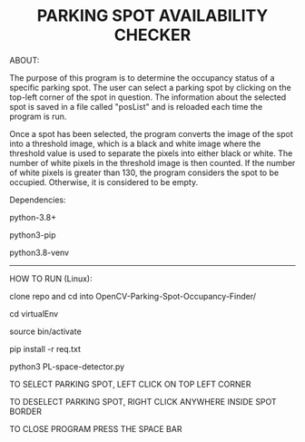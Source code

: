 <h1 align="center">PARKING SPOT AVAILABILITY CHECKER</h1>

ABOUT:

The purpose of this program is to determine the occupancy status of a specific parking spot. The user can select a parking spot by clicking on the top-left corner of the spot in question. The information about the selected spot is saved in a file called "posList" and is reloaded each time the program is run.

Once a spot has been selected, the program converts the image of the spot into a threshold image, which is a black and white image where the threshold value is used to separate the pixels into either black or white. The number of white pixels in the threshold image is then counted. If the number of white pixels is greater than 130, the program considers the spot to be occupied. Otherwise, it is considered to be empty.

Dependencies:

python-3.8+

python3-pip

python3.8-venv

-----------------------------------------------------------

HOW TO RUN (Linux):

clone repo and cd into OpenCV-Parking-Spot-Occupancy-Finder/

cd virtualEnv

source bin/activate

pip install -r req.txt

python3 PL-space-detector.py 

<p>TO SELECT PARKING SPOT, LEFT CLICK ON TOP LEFT CORNER</p>
<p>TO DESELECT PARKING SPOT, RIGHT CLICK ANYWHERE INSIDE SPOT BORDER</p>
<p>TO CLOSE PROGRAM PRESS THE SPACE BAR</p>

